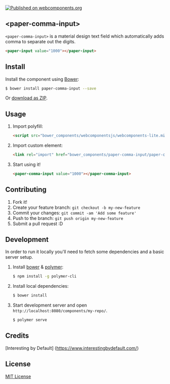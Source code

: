 [![Published on webcomponents.org](https://img.shields.io/badge/webcomponents.org-published-blue.svg)](https://www.webcomponents.org/element/sinisavukovic/paper-comma-input)


## &lt;paper-comma-input&gt;

`<paper-comma-input>` is a material design text field which automatically adds comma to separate out the digits.

<!---
```
<custom-element-demo>
  <template>
    <script src="../webcomponentsjs/webcomponents-lite.js"></script>
    <link rel="import" href="paper-comma-nput.html">
    <next-code-block></next-code-block>
  </template>
</custom-element-demo>
```
-->
```html
<paper-input value="1000"></paper-input>
```

## Install

Install the component using [Bower](http://bower.io/):

```sh
$ bower install paper-comma-input --save
```

Or [download as ZIP](https://github.com/paper-comma-input/paper-comma-input/archive/master.zip).

## Usage

1. Import polyfill:

    ```html
    <script src="bower_components/webcomponentsjs/webcomponents-lite.min.js"></script>
    ```

2. Import custom element:

    ```html
    <link rel="import" href="bower_components/paper-comma-input/paper-comma-input.html">
    ```

3. Start using it!

    ```html
    <paper-comma-input value="1000"></paper-comma-input>
    ```

## Contributing

1. Fork it!
2. Create your feature branch: `git checkout -b my-new-feature`
3. Commit your changes: `git commit -am 'Add some feature'`
4. Push to the branch: `git push origin my-new-feature`
5. Submit a pull request :D

## Development

In order to run it locally you'll need to fetch some dependencies and a basic server setup.

1. Install [bower](http://bower.io/) & [polymer](https://www.npmjs.com/package/polymer-cli):

    ```sh
    $ npm install -g polymer-cli
    ```

2. Install local dependencies:

    ```sh
    $ bower install
    ```

3. Start development server and open `http://localhost:8080/components/my-repo/`.

    ```sh
    $ polymer serve
    ```

## Credits

[Interesting by Default] (https://www.interestingbydefault.com/)

## License

[MIT License](http://opensource.org/licenses/MIT)
